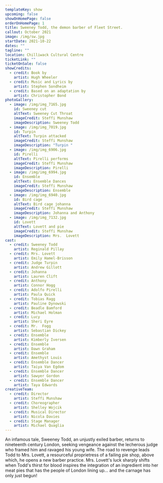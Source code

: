 ```yaml
---
templateKey: show
upcoming: false
showOnHomePage: false
orderOnHomePage: 1
title: Sweeney Todd, the demon barber of Fleet Street.
callout: October 2021
image: /img/sw.jpg
startDate: 2021-10-22
dates: ""
tagline: ""
location: Chilliwack Cultural Centre
ticketLink: ""
ticketOnSale: false
showCredits:
  - credit: Book by
    artist: Hugh Wheeler
  - credit: Music and Lyrics by
    artist: Stephen Sondheim
  - credit: Based on an adaptation by
    artist: Christopher Bond
photoGallery:
  - image: /img/img_7165.jpg
    id: Sweeney cut
    altText: Sweeney Cut Throat
    imageCredit: Steffi Munshaw
    imageDescription: Sweeney Todd
  - image: /img/img_7019.jpg
    id: Turpin
    altText: Turpin attacked
    imageCredit: Steffi Munshaw
    imageDescription: "Turpin "
  - image: /img/img_6906.jpg
    id: Pirelli
    altText: Pirelli performs
    imageCredit: Steffi Munshaw
    imageDescription: Pirelli
  - image: /img/img_6994.jpg
    id: Ensemble
    altText: Ensemble Dances
    imageCredit: Steffi Munshaw
    imageDescription: Ensemble
  - image: /img/img_6940.jpg
    id: Bird cage
    altText: Bird cage johanna
    imageCredit: Steffi Munshaw
    imageDescription: Johanna and Anthony
  - image: /img/img_7132.jpg
    id: Lovett
    altText: Lovett and pie
    imageCredit: Steffi Munshaw
    imageDescription: Mrs.  Lovett
cast:
  - credit: Sweeney Todd
    artist: Reginald Pillay
  - credit: Mrs. Lovett
    artist: Emily Hamel-Brisson
  - credit: Judge Turpin
    artist: Andrew Gillott
  - credit: Johanna
    artist: Lauren Clift
  - credit: Anthony
    artist: Connor Hogg
  - credit: Adolfo Pirelli
    artist: Paula Quick
  - credit: Tobias Ragg
    artist: Pauline Dynowski
  - credit: Beadle Bamford
    artist: Michael Holman
  - credit: Lucy
    artist: Sheri Eyre
  - credit: Mr.  Fogg
    artist: Sebastian Dickey
  - credit: Ensemble
    artist: Kimberly Iversen
  - credit: Ensemble
    artist: Dawn Graham
  - credit: Ensemble
    artist: Amethyst Louis
  - credit: Ensemble Dancer
    artist: Taiya Van Egdom
  - credit: Ensemble Dancer
    artist: Sawyer Gordon
  - credit: Ensemble Dancer
    artist: Taya Edwards
creativeTeam:
  - credit: Director
    artist: Steffi Munshaw
  - credit: Choreographer
    artist: Shelley Wojcik
  - credit: Musical Director
    artist: Nicola Davies
  - credit: Stage Manager
    artist: Michael Quaglia
---
```


An infamous tale, Sweeney Todd, an unjustly exiled barber, returns to nineteenth century London, seeking vengeance against the lecherous judge who framed him and ravaged his young wife. The road to revenge leads Todd to Mrs. Lovett, a resourceful proprietress of a failing pie shop, above which, he opens a new barber practice. Mrs. Lovett's luck sharply shifts when Todd's thirst for blood inspires the integration of an ingredient into her meat pies that has the people of London lining up... and the carnage has only just begun!
